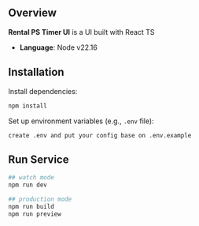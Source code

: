 ## Overview
**Rental PS Timer UI** is a UI built with React TS

- **Language**: Node v22.16

## Installation

Install dependencies:
   ```sh
   npm install
   ```
Set up environment variables (e.g., `.env` file):
   ```plaintext
   create .env and put your config base on .env.example
   ```

## Run Service
   ```sh
   ## watch mode
   npm run dev

   ## production mode
   npm run build
   npm run preview
   ```
